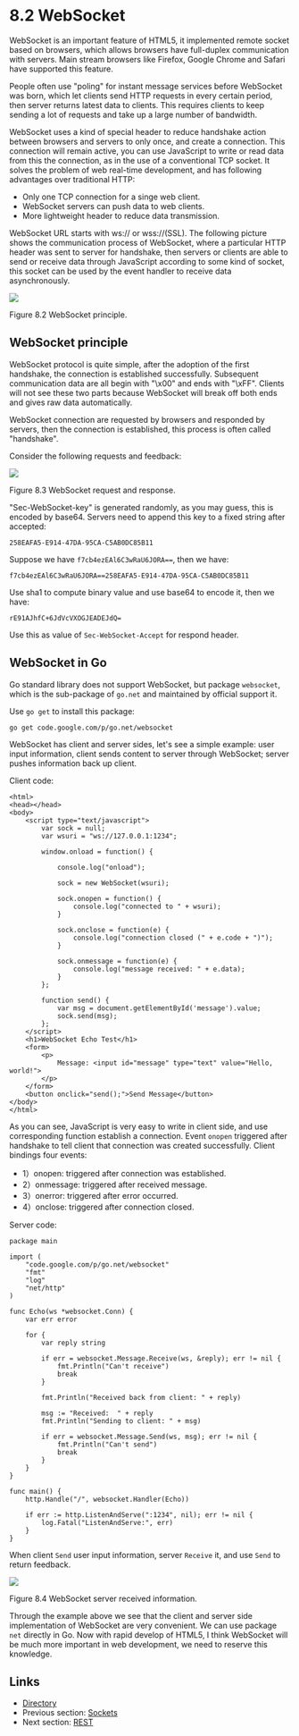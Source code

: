 # 8.2 WebSocket

WebSocket is an important feature of HTML5, it implemented remote socket based on browsers, which allows browsers have full-duplex communication with servers. Main stream browsers like Firefox, Google Chrome and Safari have supported this feature.

People often use "poling" for instant message services before WebSocket was born, which let clients send HTTP requests in every certain period, then server returns latest data to clients. This requires clients to keep sending a lot of requests and take up a large number of bandwidth.

WebSocket uses a kind of special header to reduce handshake action between browsers and servers to only once, and create a connection. This connection will remain active, you can use JavaScript to write or read data from this the connection, as in the use of a conventional TCP socket. It solves the problem of web real-time development, and has following advantages over traditional HTTP:

- Only one TCP connection for a singe web client.
- WebSocket servers can push data to web clients.
- More lightweight header to reduce data transmission.

WebSocket URL starts with ws:// or wss://(SSL). The following picture shows the communication process of WebSocket, where a particular HTTP header was sent to server for handshake, then servers or clients are able to send or receive data through JavaScript according to some kind of socket, this socket can be used by the event handler to receive data asynchronously.

![](images/8.2.websocket.png?raw=true)

Figure 8.2 WebSocket principle.

## WebSocket principle

WebSocket protocol is quite simple, after the adoption of the first handshake, the connection is established successfully. Subsequent communication data are all begin with "\x00" and ends with "\xFF". Clients will not see these two parts because WebSocket will break off both ends and gives raw data automatically.

WebSocket connection are requested by browsers and responded by servers, then the connection is established, this process is often called "handshake". 

Consider the following requests and feedback:

![](images/8.2.websocket2.png?raw=true)

Figure 8.3 WebSocket request and response.

"Sec-WebSocket-key" is generated randomly, as you may guess, this is encoded by base64. Servers need to append this key to a fixed string after accepted:

	258EAFA5-E914-47DA-95CA-C5AB0DC85B11

Suppose we have `f7cb4ezEAl6C3wRaU6JORA==`, then we have:

	f7cb4ezEAl6C3wRaU6JORA==258EAFA5-E914-47DA-95CA-C5AB0DC85B11

Use sha1 to compute binary value and use base64 to encode it, then we have:

	rE91AJhfC+6JdVcVXOGJEADEJdQ=

Use this as value of `Sec-WebSocket-Accept` for respond header.

## WebSocket in Go

Go standard library does not support WebSocket, but package `websocket`, which is the sub-package of `go.net` and maintained by official support it.

Use `go get` to install this package:

	go get code.google.com/p/go.net/websocket

WebSocket has client and server sides, let's see a simple example: user input information, client sends content to server through WebSocket; server pushes information back up client.

Client code:

	<html>
	<head></head>
	<body>
		<script type="text/javascript">
			var sock = null;
			var wsuri = "ws://127.0.0.1:1234";

			window.onload = function() {

				console.log("onload");

				sock = new WebSocket(wsuri);

				sock.onopen = function() {
					console.log("connected to " + wsuri);
				}

				sock.onclose = function(e) {
					console.log("connection closed (" + e.code + ")");
				}

				sock.onmessage = function(e) {
					console.log("message received: " + e.data);
				}
			};

			function send() {
				var msg = document.getElementById('message').value;
				sock.send(msg);
			};
		</script>
		<h1>WebSocket Echo Test</h1>
		<form>
			<p>
				Message: <input id="message" type="text" value="Hello, world!">
			</p>
		</form>
		<button onclick="send();">Send Message</button>
	</body>
	</html>

As you can see, JavaScript is very easy to write in client side, and use corresponding function establish a connection. Event `onopen` triggered after handshake to tell client that connection was created successfully. Client bindings four events:

- 1）onopen: triggered after connection was established.
- 2）onmessage: triggered after received message.
- 3）onerror: triggered after error occurred.
- 4）onclose: triggered after connection closed.

Server code:

	package main

	import (
		"code.google.com/p/go.net/websocket"
		"fmt"
		"log"
		"net/http"
	)

	func Echo(ws *websocket.Conn) {
		var err error

		for {
			var reply string

			if err = websocket.Message.Receive(ws, &reply); err != nil {
				fmt.Println("Can't receive")
				break
			}

			fmt.Println("Received back from client: " + reply)

			msg := "Received:  " + reply
			fmt.Println("Sending to client: " + msg)

			if err = websocket.Message.Send(ws, msg); err != nil {
				fmt.Println("Can't send")
				break
			}
		}
	}

	func main() {
		http.Handle("/", websocket.Handler(Echo))

		if err := http.ListenAndServe(":1234", nil); err != nil {
			log.Fatal("ListenAndServe:", err)
		}
	}

When client `Send` user input information, server `Receive` it, and use `Send` to return feedback.

![](images/8.2.websocket3.png?raw=true)

Figure 8.4 WebSocket server received information.

Through the example above we see that the client and server side implementation of WebSocket are very convenient. We can use package `net` directly in Go. Now with rapid develop of HTML5, I think WebSocket will be much more important in web development, we need to reserve this knowledge.

## Links

- [Directory](preface.md)
- Previous section: [Sockets](08.1.md)
- Next section: [REST](08.3.md)
